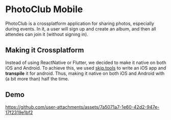 # PhotoClub Mobile
PhotoClub is a crossplatform application for sharing photos, especially during events. In it, a user will sign up and create an album, and then all attendes can join it (without signing in).

## Making it Crossplatform
Instead of using ReactNative or Flutter, we decided to make it native on both iOS and Android. To achieve this, we used [skip.tools](https://skip.tools) to write an iOS app and **transpile** it for android. Thus, making it native on both iOS and Android with (a bit more than) half the time.

## Demo
https://github.com/user-attachments/assets/7a5071a7-1e60-42d2-947e-17f2319e1bf2

